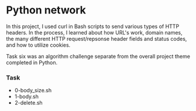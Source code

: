 # Python network

In this project, I used curl in Bash scripts to send various types of HTTP headers. In the process, I learned about how URL's work, domain names, the many different HTTP request/repsonse header fields and status codes, and how to utilize cookies.

Task six was an algorithm challenge separate from the overall project theme completed in Python.


### Task
+ 0-body_size.sh
+ 1-body.sh
+ 2-delete.sh
